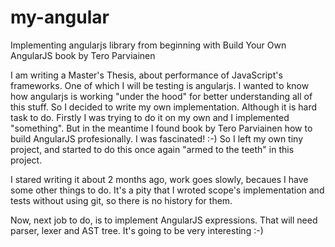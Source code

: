 # my-angular
Implementing angularjs library from beginning with Build Your Own AngularJS book by Tero Parviainen

I am writing a Master's Thesis, about performance of JavaScript's frameworks. One of which I will be testing is angularjs. I wanted to know how angularjs is working "under the hood" for better understanding all of this stuff. So I decided to write my own implementation. Although it is hard task to do. Firstly I was trying to do it on my own and I implemented "something". But in the meantime I found book by Tero Parviainen how to build AngularJS profesionally. I was fascinated! :-) So I left my own tiny project, and started to do this once again "armed to the teeth" in this project.

I stared writing it about 2 months ago, work goes slowly, becaues I have some other things to do. It's a pity that I wroted scope's implementation and tests without using git, so there is no history for them. 

Now, next job to do, is to implement AngularJS expressions. That will need parser, lexer and AST tree. It's going to be very interesting :-)


